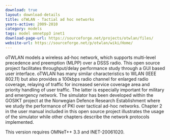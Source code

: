 ```yaml
---
download: true
layout: download-details
title: oTWLAN - Tactial ad hoc networks
years-active: 2009-2010
category: models
tags: model omnetpp3 inet1
download-page-url: https://sourceforge.net/projects/otwlan/files/
website-url: https://sourceforge.net/p/otwlan/wiki/Home/
---
```


oTWLAN models a wireless ad-hoc network, which supports multi-level precedence
and preemption (MLPP) over a DSSS radio. This open source project facilitates
throughput/delay performance study through a GUI based user interface. oTWLAN
has many similar characteristics to WLAN (IEEE 802.11) but also provides a
100kbps radio channel for enlarged radio coverage, relaying of traffic for
increased service coverage area and priority handling of user traffic. The
latter is especially important for military and emergency network. The simulator
has been developed within the GOSIKT project at the Norwegian Defence Research
Establishment where we study the performance of PKI over tactical ad-hoc
networks. Chapter 2 in the user manual included in this open source project
illustrates the usage of the simulator while other chapters describe the network
protocols implemented.

This version requires OMNeT++ 3.3 and INET-20061020.
